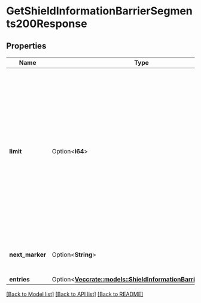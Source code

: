 # GetShieldInformationBarrierSegments200Response

## Properties

Name | Type | Description | Notes
------------ | ------------- | ------------- | -------------
**limit** | Option<**i64**> | The limit that was used for these entries. This will be the same as the `limit` query parameter unless that value exceeded the maximum value allowed. The maximum value varies by API. | [optional]
**next_marker** | Option<**String**> | The marker for the start of the next page of results. | [optional]
**entries** | Option<[**Vec<crate::models::ShieldInformationBarrierSegment>**](ShieldInformationBarrierSegment.md)> |  | [optional]

[[Back to Model list]](../README.md#documentation-for-models) [[Back to API list]](../README.md#documentation-for-api-endpoints) [[Back to README]](../README.md)


